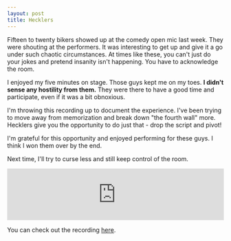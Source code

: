 ```yaml
---
layout: post
title: Hecklers
---
```

Fifteen to twenty bikers showed up at the comedy open mic last week.  They were shouting at the performers.  It was interesting to get up and give it a go under such chaotic circumstances.  At times like these, you can't just do your jokes and pretend insanity isn't happening.  You have to acknowledge the room.

I enjoyed my five minutes on stage.  Those guys kept me on my toes. **I didn't sense any hostility from them.**  They were there to have a good time and participate, even if it was a bit obnoxious.

I'm throwing this recording up to document the experience.  I've been trying to move away from memorization and break down "the fourth wall" more.  Hecklers give you the opportunity to do just that - drop the script and pivot!

I'm grateful for this opportunity and enjoyed performing for these guys.  I think I won them over by the end.

Next time, I'll try to curse less and still keep control of the room.

<iframe style="border: 0; width: 100%; height: 120px;" src="https://bandcamp.com/EmbeddedPlayer/track=2461181126/size=large/bgcol=ffffff/linkcol=0687f5/tracklist=false/artwork=small/transparent=true/" seamless><a href="http://ryanbarringtoncox.bandcamp.com/track/stand-up-at-the-southern-7-27-2016">Stand-Up at the Southern 7/27/2016 by Ryan Barrington Cox</a></iframe>

You can check out the recording [here](https://ryanbarringtoncox.bandcamp.com/track/stand-up-at-the-southern-7-27-2016).

